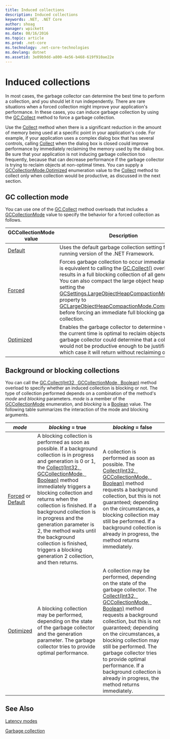 ```yaml
---
title: Induced collections
description: Induced collections
keywords: .NET, .NET Core
author: shoag
manager: wpickett
ms.date: 08/16/2016
ms.topic: article
ms.prod: .net-core
ms.technology: .net-core-technologies
ms.devlang: dotnet
ms.assetid: 3e09b9dd-a800-4e56-b468-619f910ae22e
---
```


# Induced collections

In most cases, the garbage collector can determine the best time to perform a collection, and you should let it run independently. There are rare situations when a forced collection might improve your application's performance. In these cases, you can induce garbage collection by using the [GC.Collect](xref:System.GC#System_GC_Collect) method to force a garbage collection. 

Use the [Collect](xref:System.GC#System_GC_Collect) method when there is a significant reduction in the amount of memory being used at a specific point in your application's code. For example, if your application uses a complex dialog box that has several controls, calling [Collect](xref:System.GC#System_GC_Collect) when the dialog box is closed could improve performance by immediately reclaiming the memory used by the dialog box. Be sure that your application is not inducing garbage collection too frequently, because that can decrease performance if the garbage collector is trying to reclaim objects at non-optimal times. You can supply a [GCCollectionMode.Optimized](xref:System.GCCollectionMode#System_GCCollectionMode_Optimized) enumeration value to the [Collect](xref:System.GC#System_GC_Collect) method to collect only when collection would be productive, as discussed in the next section.

## GC collection mode

You can use one of the [GC.Collect](xref:System.GC#System_GC_Collect) method overloads that includes a [GCCollectionMode](xref:System.GCCollectionMode) value to specify the behavior for a forced collection as follows.

GCCollectionMode value | Description
---------------------- | ----------- 
[Default](xref:System.GCCollectionMode#System_GCCollectionMode_Default) | Uses the default garbage collection setting for the running version of the .NET Framework.
[Forced](xref:System.GCCollectionMode#System_GCCollectionMode_Forced) | Forces garbage collection to occur immediately. This is equivalent to calling the [GC.Collect()](xref:System.GC#System_GC_Collect) overload. It results in a full blocking collection of all generations. You can also compact the large object heap by setting the [GCSettings.LargeObjectHeapCompactionMode](xref:GCSettingsSystem_Runtime_GCSettings_LargeObjectHeapCompactionMode) property to [GCLargeObjectHeapCompactionMode.CompactOnce](xref:GCLargeObjectHeapCompactionMode#System_Runtime_GCLargeObjectHeapCompactionMode_CompactOnce) before forcing an immediate full blocking garbage collection. 
[Optimized](xref:System.GCCollectionMode#System_GCCollectionMode_Optimized) | Enables the garbage collector to determine whether the current time is optimal to reclaim objects. The garbage collector could determine that a collection would not be productive enough to be justified, in which case it will return without reclaiming objects.
 
## Background or blocking collections

You can call the [GC.Collect(Int32, GCCollectionMode, Boolean)](xref:System.GC#System_GC_Collect_System_Int32_System_GCCollectionMode_System_Boolean_) method overload to specify whether an induced collection is blocking or not. The type of collection performed depends on a combination of the method's *mode* and *blocking* parameters. *mode* is a member of the [GCCollectionMode](xref:System.GCCollectionMode) enumeration, and *blocking* is a [Boolean](xref:System.Boolean) value. The following table summarizes the interaction of the mode and blocking arguments. 

*mode* | *blocking* = true | *blocking* = false
------ | ----------------- | ------------------
[Forced](xref:System.GCCollectionMode#System_GCCollectionMode_Forced) or [Default](xref:System.GCCollectionMode#System_GCCollectionMode_Default) | A blocking collection is performed as soon as possible. If a background collection is in progress and generation is 0 or 1, the [Collect(Int32, GCCollectionMode, Boolean)](xref:System.GC#System_GC_Collect_System_Int32_System_GCCollectionMode_System_Boolean_) method immediately triggers a blocking collection and returns when the collection is finished. If a background collection is in progress and the generation parameter is 2, the method waits until the background collection is finished, triggers a blocking generation 2 collection, and then returns. | A collection is performed as soon as possible. The [Collect(Int32, GCCollectionMode, Boolean)](xref:System.GC#System_GC_Collect_System_Int32_System_GCCollectionMode_System_Boolean_) method requests a background collection, but this is not guaranteed; depending on the circumstances, a blocking collection may still be performed. If a background collection is already in progress, the method returns immediately. 
[Optimized](xref:System.GCCollectionMode#System_GCCollectionMode_Optimized) | A blocking collection may be performed, depending on the state of the garbage collector and the generation parameter. The garbage collector tries to provide optimal performance. | A collection may be performed, depending on the state of the garbage collector. The [Collect(Int32, GCCollectionMode, Boolean)](xref:System.GC#System_GC_Collect_System_Int32_System_GCCollectionMode_System_Boolean_) method requests a background collection, but this is not guaranteed; depending on the circumstances, a blocking collection may still be performed. The garbage collector tries to provide optimal performance. If a background collection is already in progress, the method returns immediately. 
 
## See Also

[Latency modes](latency.md)

[Garbage collection](garbage-collection.md)
